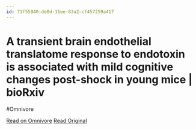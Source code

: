 ```yaml
---
id: 71f55940-de0d-11ee-83a2-cf457259a417
---
```


# A transient brain endothelial translatome response to endotoxin is associated with mild cognitive changes post-shock in young mice | bioRxiv
#Omnivore

[Read on Omnivore](https://omnivore.app/me/a-transient-brain-endothelial-translatome-response-to-endotoxin--18e231b63e9)
[Read Original](https://www.biorxiv.org/content/10.1101/2024.03.03.583191v1?rss=1)

